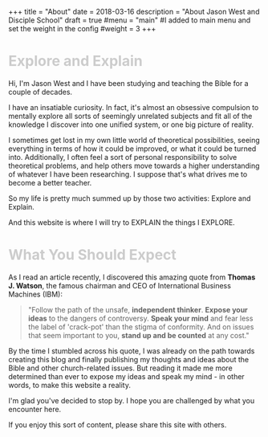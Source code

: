 +++
title = "About"
date = 2018-03-16
description = "About Jason West and Disciple School"
draft = true
#menu = "main" #I added to main menu and set the weight in the config
#weight = 3
+++

<div class="alert alert-error">
  <h1 style="padding:0px;color:#ccc;">Explore and Explain</h1>
</div>

Hi, I'm Jason West and I have been studying and teaching the Bible for a couple of decades.

I have an insatiable curiosity. In fact, it's almost an obsessive compulsion to mentally explore all sorts of seemingly unrelated subjects and fit all of the knowledge I discover into one unified system, or one big picture of reality.

I sometimes get lost in my own little world of theoretical possibilities, seeing everything in terms of how it could be improved, or what it could be turned into. Additionally, I often feel a sort of personal responsibility to solve theoretical problems, and help others move towards a higher understanding of whatever I have been researching. I suppose that's what drives me to become a better teacher.

So my life is pretty much summed up by those two activities: Explore and Explain.

And this website is where I will try to EXPLAIN the things I EXPLORE.

<div class="alert alert-error">
  <h1 style="padding:0px; color:#ccc;">What You Should Expect</h1>
</div>

As I read an article recently, I discovered this amazing quote from <b>Thomas J. Watson</b>, the famous chairman and CEO of International Business Machines (IBM):

<blockquote >
  "Follow the path of the unsafe, <b>independent thinker</b>.
<b>Expose your ideas</b> to the dangers of controversy.
<b>Speak your mind</b> and fear less the label of 'crack-pot' than the stigma of conformity.
And on issues that seem important to you, <b>stand up and be counted</b> at any cost."
</blockquote>

By the time I stumbled across his quote, I was already on the path towards creating this blog and finally publishing my thoughts and ideas about the Bible and other church-related issues. But reading it made me more determined than ever to expose my ideas and speak my mind - in other words, to make this website a reality.

I'm glad you've decided to stop by. I hope you are challenged by what you encounter here.

If you enjoy this sort of content, please share this site with others.
